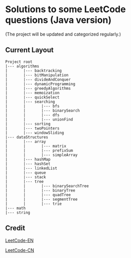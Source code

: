 ﻿# Solutions to some LeetCode questions (Java version) 
 (The project will be updated and categorized regularly.)

## Current Layout
```
Project root
|--- algorithms
|       |--- backtracking
|       |--- bitManipulation
|       |--- divideAndConquer
|       |--- dynamicProgramming
|       |--- greedyAlgorithms
|       |--- memoization
|       |--- quickSelect
|       |--- searching
|       |       |--- bfs
|       |       |--- binarySearch
|       |       |--- dfs
|       |       |--- unionFind
|       |--- sorting
|       |--- twoPointers
|       |--- windowSliding
|--- dataStructures
|       |--- array
|       |       |--- matrix
|       |       |--- prefixSum
|       |       |--- simpleArray
|       |--- hashMap
|       |--- hashSet
|       |--- linkedList
|       |--- queue
|       |--- stack
|       |--- tree
|       |       |--- binarySearchTree
|       |       |--- binaryTree
|       |       |--- quadTree
|       |       |--- segmentTree
|       |       |--- trie
|--- math
|--- string
```

## Credit
[LeetCode-EN](https://leetcode.com/problemset/all/)

[LeetCode-CN](https://leetcode.cn/problemset/all/)